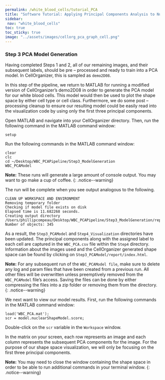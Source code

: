 ```yaml
---
permalink: /white_blood_cells/tutorial_PCA
title: "Software Tutorial: Applying Principal Components Analysis to Nuclear Image Boundaries"
sidebar:
 nav: "white_blood_cells"
toc: true
toc_sticky: true
image: "../assets/images/cellorg_pca_graph_cell.png"
---
```


### Step 3 PCA Model Generation

Having completed Steps 1 and 2, all of our remaining images, and their subsequent labels, should be pre – processed and ready to train into a PCA model. In CellOrganizer, this is sampled as `demo2D08`.  

In this step of the pipeline, we return to MATLAB for running a modified version of CellOrganizer’s demo2D08 in order to generate the PCA model for our white blood cells. This model would then be used to plot the shape space by either cell type or cell class. Furthermore, we do some post – processing cleanup to ensure our resulting model could be easily read into the visualization code by using only the first three principal components.

Open MATLAB and navigate into your CellOrganizer directory. Then, run the following command in the MATLAB command window:
~~~
setup
~~~

Run the following commands in the MATLAB command window:

~~~
clear
clc
cd ~/Desktop/WBC_PCAPipeline/Step3_ModelGeneration
WBC_PCAModel
~~~

**Note:** These runs will generate a large amount of console output. You may want to go make a cup of coffee.
{: .notice--warning}

The run will be complete when you see output analogous to the following.

~~~
CLEAN UP WORKSPACE AND ENVIRONMENT
Removing temporary folder
Checking if model file exists on disk
Elapsed time is 11.682268 seconds.
Creating output directory /Users/phillipcompeau/Desktop/WBC_PCAPipeline/Step3_ModelGeneration/report
Number of objects: 345
~~~

As a result, the `Step3_PCAModel` and `Step4_Visualization` directories have been updated. The principal components along with the assigned label to each cell are captured in the `WBC_PCA.csv` file within the `Step4` directory. Information about the images used and the CellOrganizer generated shape space can be found by clicking on `Step3_PCAModel/report/index.html`.

**Note:** For any subsequent run of the `WBC_PCAModel file`, make sure to delete any log and param files that have been created from a previous run. All other files will be overwritten unless preemptively removed from the `WBC_PCAModel` file’s access. Saving the files can be done by either compressing the files into a zip folder or removing them from the directory.
{: .notice--warning}

We next want to view our model results. First, run the following commands in the MATLAB command window:

~~~
load('WBC_PCA.mat');
scr = model.nuclearShapeModel.score;
~~~

Double-click on the `scr` variable in the `Workspace` window.

In the matrix on your screen, each row represents an image and each column represents the subsequent PCA components for the image. For the purpose of our shape space visualization, we will only be focusing on the first three principal components.

**Note:** You may need to close the window containing the shape space in order to be able to run additional commands in your terminal window.
{: .notice--warning}
